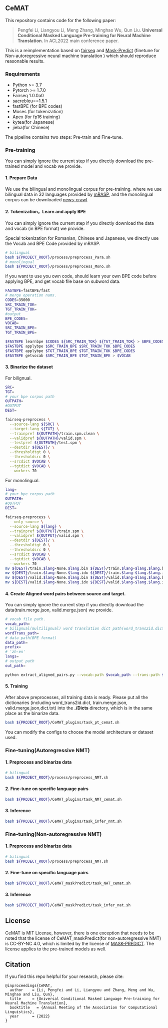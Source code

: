 ## CeMAT

This repository contains code for the following paper:

>Pengfei Li, Liangyou Li, Meng Zhang, Minghao Wu, Qun Liu.  **Universal Conditional Masked Language Pre-training for Neural Machine Translation**. In ACL2022 main conference paper.

This is a reimplementation based on [fairseq](https://github.com/facebookresearch/fairseq) and [Mask-Predict](https://github.com/facebookresearch/Mask-Predict) (finetune for Non-autoregressive neural machine translation ) which should reproduce reasonable results. 

### Requirements

- Python >= 3.7
- Pytorch >= 1.7.0
- Fairseq 1.0.0a0
- sacrebleu==1.5.1
- fastBPE (for BPE codes)
- Moses (for tokenization)
- Apex (for fp16 training)
- kytea(for Japanese)
- jieba(for Chinese)

The pipeline contains two steps: Pre-train and Fine-tune. 

### Pre-training

You can simply ignore the current step if you directly download the pre-trained model and vocab we provide.

#### 1. Prepare Data

We use the bilingual and monolingual corpus for pre-training. where we use bilingual data in 32 languages provided by [mRASP](https://github.com/linzehui/mRASP), and the monolingual corpus can be downloaded [news-crawl](https://data.statmt.org/news-crawl/). 

#### 2. Tokenization，Learn and apply BPE

You can simply ignore the current step if you directly download the data and vocab (in BPE format) we provide.

Special tokenization for Romanian, Chinese and Japanese, we directly use the Vocab and BPE Code provided by mRASP. 

```bash
# bilingual
bash ${PROJECT_ROOT}/process/preprocess_Para.sh
# monolingual
bash ${PROJECT_ROOT}/process/preprocess_Mono.sh
```

if you want to use you own code, should  learn your own BPE code before applying BPE, and get vocab file base on subword data.

```bash
FASTBPE=fastBPE/fast
# merge operation nums.
CODES=35000
SRC_TRAIN_TOK=
TGT_TRAIN_TOK=
#output
BPE_CODES=
VOCAB=
SRC_TRAIN_BPE=
TGT_TRAIN_BPE=

$FASTBPE learnbpe $CODES ${SRC_TRAIN_TOK} ${TGT_TRAIN_TOK} > $BPE_CODES
$FASTBPE applybpe $SRC_TRAIN_BPE $SRC_TRAIN_TOK $BPE_CODES
$FASTBPE applybpe $TGT_TRAIN_BPE $TGT_TRAIN_TOK $BPE_CODES
$FASTBPE getvocab $SRC_TRAIN_BPE $TGT_TRAIN_BPE > $VOCAB
```

#### 3. Binarize the dataset

For bilignual.

```bash
SRC=
TGT=
# your bpe corpus path
OUTPATH=
#OUTPUT
DEST=

fairseq-preprocess \
  --source-lang ${SRC} \
  --target-lang ${TGT} \
  --trainpref ${OUTPATH}/train.spm.clean \
  --validpref ${OUTPATH}/valid.spm \
  --testpref ${OUTPATH}/test.spm \
  --destdir ${DEST}/ \
  --thresholdtgt 0 \
  --thresholdsrc 0 \
  --srcdict $VOCAB \
  --tgtdict $VOCAB \
  --workers 70
```

For monolingual.

```bash
lang=
# your bpe corpus path
OUTPATH=
#OUTPUT
DEST=

fairseq-preprocess \
  --only-source \
  --source-lang ${lang} \
  --trainpref ${OUTPUT}/train.spm \
  --validpref ${OUTPUT}/valid.spm \
  --destdir ${DEST}/ \
  --thresholdtgt 0 \
  --thresholdsrc 0 \
  --srcdict $VOCAB \
  --tgtdict $VOCAB \
  --workers 70
mv ${DEST}/train.$lang-None.$lang.bin ${DEST}/train.$lang-$lang.$lang.bin
mv ${DEST}/train.$lang-None.$lang.idx ${DEST}/train.$lang-$lang.$lang.idx
mv ${DEST}/valid.$lang-None.$lang.bin ${DEST}/valid.$lang-$lang.$lang.bin
mv ${DEST}/valid.$lang-None.$lang.idx ${DEST}/valid.$lang-$lang.$lang.idx
```

#### 4. Create Aligned word pairs between source and target.

You can simply ignore the current step if you directly download the data(train.merge.json, valid.merge.json) we provide.

```bash
# vocab file path.
vocab_path=
# bilignual(multilignual) word translation dict path(word_trans2id.dict)
wordTrans_path=
# data path(BPE format)
data_path=
prefix=
# 'zh-en'
langs=
# output path
out_path=

python extract_aligned_pairs.py --vocab-path $vocab_path --trans-path $wordTrans_path --data-path $data_path --output-path $out_path --prefix $prefix --langs $langs --add-mask --merge
```

#### 5. Training

After above preprocesses, all training data is ready. Please put all the dictionaries (including word_trans2id.dict, train.merge.json, valid.merge.json,dict.txt) into the **./Dicts** directory, which is in the same place as the binarize data.

```bash
bash ${PROJECT_ROOT}/CeMAT_plugins/task_pt_cemat.sh
```

You can modify the configs to choose the model architecture or dataset used.

### Fine-tuning(Autoregressive NMT)

#### 1. Preprocess and binarize data

```bash
# bilingual
bash ${PROJECT_ROOT}/process/preprocess_NMT.sh
```

#### 2. Fine-tune on specific language pairs

```bash
bash ${PROJECT_ROOT}/CeMAT_plugins/task_NMT_cemat.sh
```

#### 3. Inference

```bash
bash ${PROJECT_ROOT}/CeMAT_plugins/task_infer_nmt.sh
```

### Fine-tuning(Non-autoregressive NMT)

#### 1. Preprocess and binarize data

```bash
# bilingual
bash ${PROJECT_ROOT}/process/preprocess_NMT.sh
```

#### 2. Fine-tune on specific language pairs

```bash
bash ${PROJECT_ROOT}/CeMAT_maskPredict/task_NAT_cemat.sh
```

#### 3. Inference

```bash
bash ${PROJECT_ROOT}/CeMAT_maskPredict/task_infer_nat.sh
```

## License

CeMAT is MIT License, however, there is one exception that needs to be noted that the license of CeMAT_maskPredict(for non-autoregressive NMT) is CC-BY-NC 4.0, which is limited by the license of [MASK-PREDICT](https://github.com/facebookresearch/Mask-Predict). The license applies to the pre-trained models as well.

## Citation

If you find this repo helpful for your research, please cite:

```
@inproceedings{CeMAT,
  author    = {Li, Pengfei and Li, Liangyou and Zhang, Meng and Wu, Minghao and Liu, Qun},
  title     = {Universal Conditional Masked Language Pre-training for Neural Machine Translation},
  booktitle   = {Annual Meeting of the Association for Computational Linguistics},
  year      = {2022}
}
```